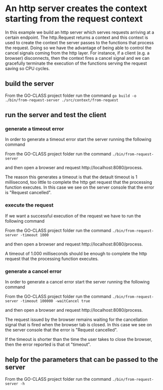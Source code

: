 # An http server creates the context starting from the request context

In this example we build an http server which serves requests arriving at a certain endpoint.
The http.Request returns a context and this context is used to create the context the server passes to the functions that process the request.
Doing so we have the advantage of being able to control the cancel signals coming from the http layer. For instance, if a client (e.g. a browser) disconnects, then the context fires a cancel signal and we can gracefully terminate the execution of the functions serving the request saving so CPU cycles.

## build the server

From the GO-CLASS project folder run the command
`go build -o ./bin/from-request-server ./src/context/from-request`

## run the server and test the client

### generate a timeout error

In order to generate a timeout error start the server running the following command

From the GO-CLASS project folder run the command
`./bin/from-request-server`

and then open a browser and request http://localhost:8080/process.

The reason this generates a timeout is that the detault timeout is 1 millisecond, too little to complete the http get request that the processing function executes. In this case we see on the server console that the error is "Request cancelled".

### execute the request

If we want a successful execution of the request we have to run the following command

From the GO-CLASS project folder run the command
`./bin/from-request-server -timeout 1000`

and then open a browser and request http://localhost:8080/process.

A timeout of 1.000 milliseconds should be enough to complete the http request that the processing function executes.

### generate a cancel error

In order to generate a cancel error start the server running the following command

From the GO-CLASS project folder run the command
`./bin/from-request-server -timeout 100000 -waitCancel true`

and then open a browser and request http://localhost:8080/process.

The request issued by the browser remains waiting for the cancellation signal that is fired when the browser tab is closed. In this case we see on the server console that the error is "Request cancelled".

If the timeout is shorter than the time the user takes to close the browser, then the error reported is that ot "timeout".

## help for the parameters that can be passed to the server

From the GO-CLASS project folder run the command
`./bin/from-request-server -h`
